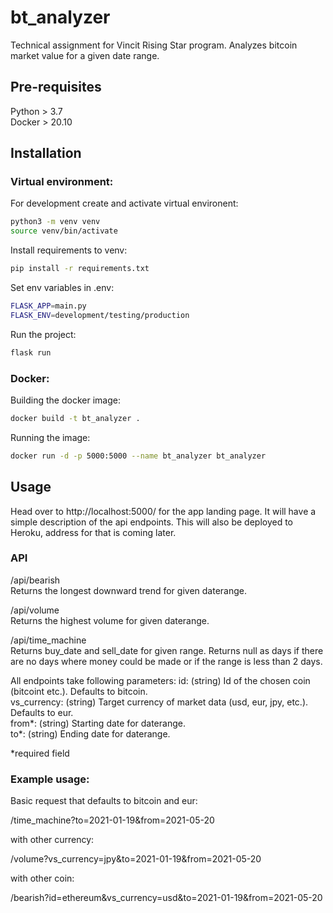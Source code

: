 # bt_analyzer
Technical assignment for Vincit Rising Star program. Analyzes bitcoin market value for a given date range.

## Pre-requisites

Python > 3.7 \
Docker > 20.10

## Installation

### Virtual environment:

For development create and activate virtual environent:
```bash
python3 -m venv venv
source venv/bin/activate
```

Install requirements to venv:
```bash
pip install -r requirements.txt
```

Set env variables in .env:
```bash
FLASK_APP=main.py
FLASK_ENV=development/testing/production
```

Run the project:
```bash
flask run
```

### Docker:

Building the docker image:
```bash
docker build -t bt_analyzer .
```

Running the image:
```bash
docker run -d -p 5000:5000 --name bt_analyzer bt_analyzer
```

## Usage

Head over to http://localhost:5000/ for the app landing page. It will have a simple description of the api endpoints.
This will also be deployed to Heroku, address for that is coming later.

### API

/api/bearish\
Returns the longest downward trend for given daterange. 

/api/volume\
Returns the highest volume for given daterange.

/api/time_machine\
Returns buy_date and sell_date for given range. Returns null as days if there are no days where money could be made or if the range is less than 2 days.

All endpoints take following parameters:
id: (string) Id of the chosen coin (bitcoint etc.). Defaults to bitcoin.\
vs_currency: (string) Target currency of market data (usd, eur, jpy, etc.). Defaults to eur.\
from*: (string) Starting date for daterange.\
to*: (string) Ending date for daterange.

*required field


### Example usage:

Basic request that defaults to bitcoin and eur:

/time_machine?to=2021-01-19&from=2021-05-20

with other currency:

/volume?vs_currency=jpy&to=2021-01-19&from=2021-05-20

with other coin:

/bearish?id=ethereum&vs_currency=usd&to=2021-01-19&from=2021-05-20